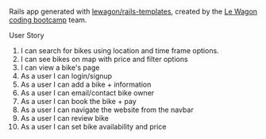 Rails app generated with [lewagon/rails-templates](https://github.com/lewagon/rails-templates), created by the [Le Wagon coding bootcamp](https://www.lewagon.com) team.


User Story

1. I can search for bikes using location and time frame options.
2. I can see bikes on map with price and filter options 
3. I can view a bike's page
4. As a user I can login/signup
5. As a user I can add a bike + information
6. As a user I can email/contact bike owner
7. As a user I can book the bike + pay
8. As a user I can navigate the website from the navbar
9. As a user I can review bike
10. As a user I can set bike availability and price